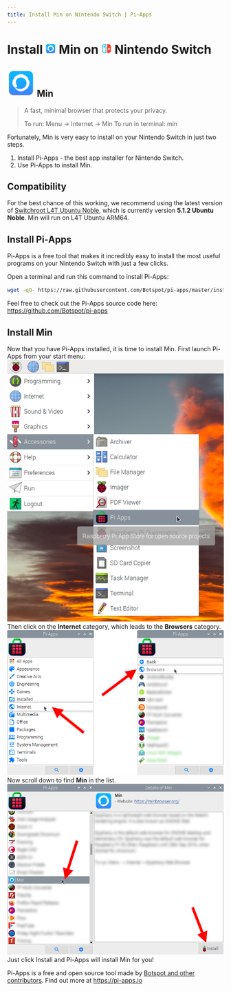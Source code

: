 ```yaml
---
title: Install Min on Nintendo Switch | Pi-Apps
---
```

<div class="simple-install-content content">

# Install <img src="/img/app-icons/Min/icon-64.png" height=24> Min on <img src=/img/other-icons/switch-icon.svg height=24> Nintendo Switch

## <img src="/img/app-icons/Min/icon-64.png"> Min
> A fast, minimal browser that protects your privacy.
> 
> To run: Menu -> Internet -> Min
> To run in terminal: min

Fortunately, Min is very easy to install on your Nintendo Switch in just two steps.
1. Install Pi-Apps - the best app installer for Nintendo Switch.
2. Use Pi-Apps to install Min.
</div>
<div class="simple-install-content content">

## Compatibility
For the best chance of this working, we recommend using the latest version of [Switchroot L4T Ubuntu Noble](https://wiki.switchroot.org/wiki/linux/l4t-ubuntu-noble-installation-guide), which is currently version **5.1.2 Ubuntu Noble**.
Min will run on L4T Ubuntu ARM64.
</div>
<div class="simple-install-content content">

## Install Pi-Apps

Pi-Apps is a free tool that makes it incredibly easy to install the most useful programs on your Nintendo Switch with just a few clicks.

Open a terminal and run this command to install Pi-Apps:
```bash
wget -qO- https://raw.githubusercontent.com/Botspot/pi-apps/master/install | bash
```
Feel free to check out the Pi-Apps source code here: https://github.com/Botspot/pi-apps
</div>
<div class="simple-install-content content">

## Install Min

Now that you have Pi-Apps installed, it is time to install Min.
First launch Pi-Apps from your start menu:
<img src="/img/start-menu.png">
Then click on the <b>Internet</b> category, which leads to the <b>Browsers</b> category.
<img src="/img/category-selections/Browsers.png">
Now scroll down to find <b>Min</b> in the list.
<img src="/img/app-icons/Min/app-selection.png">
Just click Install and Pi-Apps will install Min for you!
</div>
<div class="simple-install-content content">

Pi-Apps is a free and open source tool made by [Botspot and other contributors](/about/#contributors). Find out more at https://pi-apps.io
</div>
